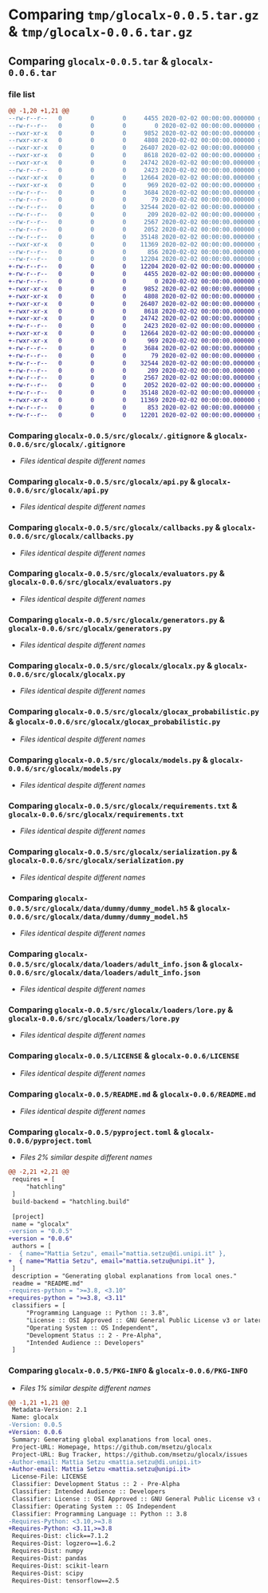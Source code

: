 # Comparing `tmp/glocalx-0.0.5.tar.gz` & `tmp/glocalx-0.0.6.tar.gz`

## Comparing `glocalx-0.0.5.tar` & `glocalx-0.0.6.tar`

### file list

```diff
@@ -1,20 +1,21 @@
--rw-r--r--   0        0        0     4455 2020-02-02 00:00:00.000000 glocalx-0.0.5/src/glocalx/.gitignore
--rw-r--r--   0        0        0        0 2020-02-02 00:00:00.000000 glocalx-0.0.5/src/glocalx/__init__.py
--rwxr-xr-x   0        0        0     9852 2020-02-02 00:00:00.000000 glocalx-0.0.5/src/glocalx/api.py
--rwxr-xr-x   0        0        0     4808 2020-02-02 00:00:00.000000 glocalx-0.0.5/src/glocalx/callbacks.py
--rwxr-xr-x   0        0        0    26407 2020-02-02 00:00:00.000000 glocalx-0.0.5/src/glocalx/evaluators.py
--rwxr-xr-x   0        0        0     8618 2020-02-02 00:00:00.000000 glocalx-0.0.5/src/glocalx/generators.py
--rwxr-xr-x   0        0        0    24742 2020-02-02 00:00:00.000000 glocalx-0.0.5/src/glocalx/glocalx.py
--rw-r--r--   0        0        0     2423 2020-02-02 00:00:00.000000 glocalx-0.0.5/src/glocalx/glocax_probabilistic.py
--rwxr-xr-x   0        0        0    12664 2020-02-02 00:00:00.000000 glocalx-0.0.5/src/glocalx/models.py
--rwxr-xr-x   0        0        0      969 2020-02-02 00:00:00.000000 glocalx-0.0.5/src/glocalx/requirements.txt
--rw-r--r--   0        0        0     3684 2020-02-02 00:00:00.000000 glocalx-0.0.5/src/glocalx/serialization.py
--rw-r--r--   0        0        0       79 2020-02-02 00:00:00.000000 glocalx-0.0.5/src/glocalx/data/dummy/dummy_dataset.csv
--rw-r--r--   0        0        0    32544 2020-02-02 00:00:00.000000 glocalx-0.0.5/src/glocalx/data/dummy/dummy_model.h5
--rw-r--r--   0        0        0      209 2020-02-02 00:00:00.000000 glocalx-0.0.5/src/glocalx/data/dummy/dummy_rules.json
--rw-r--r--   0        0        0     2567 2020-02-02 00:00:00.000000 glocalx-0.0.5/src/glocalx/data/loaders/adult_info.json
--rw-r--r--   0        0        0     2052 2020-02-02 00:00:00.000000 glocalx-0.0.5/src/glocalx/loaders/lore.py
--rw-r--r--   0        0        0    35148 2020-02-02 00:00:00.000000 glocalx-0.0.5/LICENSE
--rwxr-xr-x   0        0        0    11369 2020-02-02 00:00:00.000000 glocalx-0.0.5/README.md
--rw-r--r--   0        0        0      856 2020-02-02 00:00:00.000000 glocalx-0.0.5/pyproject.toml
--rw-r--r--   0        0        0    12204 2020-02-02 00:00:00.000000 glocalx-0.0.5/PKG-INFO
+-rw-r--r--   0        0        0    12204 2020-02-02 00:00:00.000000 glocalx-0.0.6/PKG-INFO
+-rw-r--r--   0        0        0     4455 2020-02-02 00:00:00.000000 glocalx-0.0.6/src/glocalx/.gitignore
+-rw-r--r--   0        0        0        0 2020-02-02 00:00:00.000000 glocalx-0.0.6/src/glocalx/__init__.py
+-rwxr-xr-x   0        0        0     9852 2020-02-02 00:00:00.000000 glocalx-0.0.6/src/glocalx/api.py
+-rwxr-xr-x   0        0        0     4808 2020-02-02 00:00:00.000000 glocalx-0.0.6/src/glocalx/callbacks.py
+-rwxr-xr-x   0        0        0    26407 2020-02-02 00:00:00.000000 glocalx-0.0.6/src/glocalx/evaluators.py
+-rwxr-xr-x   0        0        0     8618 2020-02-02 00:00:00.000000 glocalx-0.0.6/src/glocalx/generators.py
+-rwxr-xr-x   0        0        0    24742 2020-02-02 00:00:00.000000 glocalx-0.0.6/src/glocalx/glocalx.py
+-rw-r--r--   0        0        0     2423 2020-02-02 00:00:00.000000 glocalx-0.0.6/src/glocalx/glocax_probabilistic.py
+-rwxr-xr-x   0        0        0    12664 2020-02-02 00:00:00.000000 glocalx-0.0.6/src/glocalx/models.py
+-rwxr-xr-x   0        0        0      969 2020-02-02 00:00:00.000000 glocalx-0.0.6/src/glocalx/requirements.txt
+-rw-r--r--   0        0        0     3684 2020-02-02 00:00:00.000000 glocalx-0.0.6/src/glocalx/serialization.py
+-rw-r--r--   0        0        0       79 2020-02-02 00:00:00.000000 glocalx-0.0.6/src/glocalx/data/dummy/dummy_dataset.csv
+-rw-r--r--   0        0        0    32544 2020-02-02 00:00:00.000000 glocalx-0.0.6/src/glocalx/data/dummy/dummy_model.h5
+-rw-r--r--   0        0        0      209 2020-02-02 00:00:00.000000 glocalx-0.0.6/src/glocalx/data/dummy/dummy_rules.json
+-rw-r--r--   0        0        0     2567 2020-02-02 00:00:00.000000 glocalx-0.0.6/src/glocalx/data/loaders/adult_info.json
+-rw-r--r--   0        0        0     2052 2020-02-02 00:00:00.000000 glocalx-0.0.6/src/glocalx/loaders/lore.py
+-rw-r--r--   0        0        0    35148 2020-02-02 00:00:00.000000 glocalx-0.0.6/LICENSE
+-rwxr-xr-x   0        0        0    11369 2020-02-02 00:00:00.000000 glocalx-0.0.6/README.md
+-rw-r--r--   0        0        0      853 2020-02-02 00:00:00.000000 glocalx-0.0.6/pyproject.toml
+-rw-r--r--   0        0        0    12201 2020-02-02 00:00:00.000000 glocalx-0.0.6/PKG-INFO
```

### Comparing `glocalx-0.0.5/src/glocalx/.gitignore` & `glocalx-0.0.6/src/glocalx/.gitignore`

 * *Files identical despite different names*

### Comparing `glocalx-0.0.5/src/glocalx/api.py` & `glocalx-0.0.6/src/glocalx/api.py`

 * *Files identical despite different names*

### Comparing `glocalx-0.0.5/src/glocalx/callbacks.py` & `glocalx-0.0.6/src/glocalx/callbacks.py`

 * *Files identical despite different names*

### Comparing `glocalx-0.0.5/src/glocalx/evaluators.py` & `glocalx-0.0.6/src/glocalx/evaluators.py`

 * *Files identical despite different names*

### Comparing `glocalx-0.0.5/src/glocalx/generators.py` & `glocalx-0.0.6/src/glocalx/generators.py`

 * *Files identical despite different names*

### Comparing `glocalx-0.0.5/src/glocalx/glocalx.py` & `glocalx-0.0.6/src/glocalx/glocalx.py`

 * *Files identical despite different names*

### Comparing `glocalx-0.0.5/src/glocalx/glocax_probabilistic.py` & `glocalx-0.0.6/src/glocalx/glocax_probabilistic.py`

 * *Files identical despite different names*

### Comparing `glocalx-0.0.5/src/glocalx/models.py` & `glocalx-0.0.6/src/glocalx/models.py`

 * *Files identical despite different names*

### Comparing `glocalx-0.0.5/src/glocalx/requirements.txt` & `glocalx-0.0.6/src/glocalx/requirements.txt`

 * *Files identical despite different names*

### Comparing `glocalx-0.0.5/src/glocalx/serialization.py` & `glocalx-0.0.6/src/glocalx/serialization.py`

 * *Files identical despite different names*

### Comparing `glocalx-0.0.5/src/glocalx/data/dummy/dummy_model.h5` & `glocalx-0.0.6/src/glocalx/data/dummy/dummy_model.h5`

 * *Files identical despite different names*

### Comparing `glocalx-0.0.5/src/glocalx/data/loaders/adult_info.json` & `glocalx-0.0.6/src/glocalx/data/loaders/adult_info.json`

 * *Files identical despite different names*

### Comparing `glocalx-0.0.5/src/glocalx/loaders/lore.py` & `glocalx-0.0.6/src/glocalx/loaders/lore.py`

 * *Files identical despite different names*

### Comparing `glocalx-0.0.5/LICENSE` & `glocalx-0.0.6/LICENSE`

 * *Files identical despite different names*

### Comparing `glocalx-0.0.5/README.md` & `glocalx-0.0.6/README.md`

 * *Files identical despite different names*

### Comparing `glocalx-0.0.5/pyproject.toml` & `glocalx-0.0.6/pyproject.toml`

 * *Files 2% similar despite different names*

```diff
@@ -2,21 +2,21 @@
 requires = [
     "hatchling"
 ]
 build-backend = "hatchling.build"
 
 [project]
 name = "glocalx"
-version = "0.0.5"
+version = "0.0.6"
 authors = [
-  { name="Mattia Setzu", email="mattia.setzu@di.unipi.it" },
+  { name="Mattia Setzu", email="mattia.setzu@unipi.it" },
 ]
 description = "Generating global explanations from local ones."
 readme = "README.md"
-requires-python = ">=3.8, <3.10"
+requires-python = ">=3.8, <3.11"
 classifiers = [
     "Programming Language :: Python :: 3.8",
     "License :: OSI Approved :: GNU General Public License v3 or later (GPLv3+)",
     "Operating System :: OS Independent",
     "Development Status :: 2 - Pre-Alpha",
     "Intended Audience :: Developers"
 ]
```

### Comparing `glocalx-0.0.5/PKG-INFO` & `glocalx-0.0.6/PKG-INFO`

 * *Files 1% similar despite different names*

```diff
@@ -1,21 +1,21 @@
 Metadata-Version: 2.1
 Name: glocalx
-Version: 0.0.5
+Version: 0.0.6
 Summary: Generating global explanations from local ones.
 Project-URL: Homepage, https://github.com/msetzu/glocalx
 Project-URL: Bug Tracker, https://github.com/msetzu/glocalx/issues
-Author-email: Mattia Setzu <mattia.setzu@di.unipi.it>
+Author-email: Mattia Setzu <mattia.setzu@unipi.it>
 License-File: LICENSE
 Classifier: Development Status :: 2 - Pre-Alpha
 Classifier: Intended Audience :: Developers
 Classifier: License :: OSI Approved :: GNU General Public License v3 or later (GPLv3+)
 Classifier: Operating System :: OS Independent
 Classifier: Programming Language :: Python :: 3.8
-Requires-Python: <3.10,>=3.8
+Requires-Python: <3.11,>=3.8
 Requires-Dist: click==7.1.2
 Requires-Dist: logzero==1.6.2
 Requires-Dist: numpy
 Requires-Dist: pandas
 Requires-Dist: scikit-learn
 Requires-Dist: scipy
 Requires-Dist: tensorflow==2.5
```


